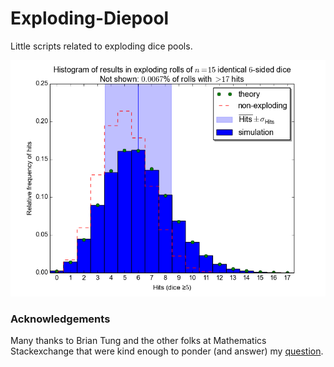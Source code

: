 # Exploding-Diepool
Little scripts related to exploding dice pools.

![Histogram of hits with an exploding dice pool](./img/hist_d6_n15_t5.png)

### Acknowledgements

Many thanks to Brian Tung and the other folks at Mathematics Stackexchange that were kind enough to ponder (and answer) my [question](http://math.stackexchange.com/q/1644794/11949).
